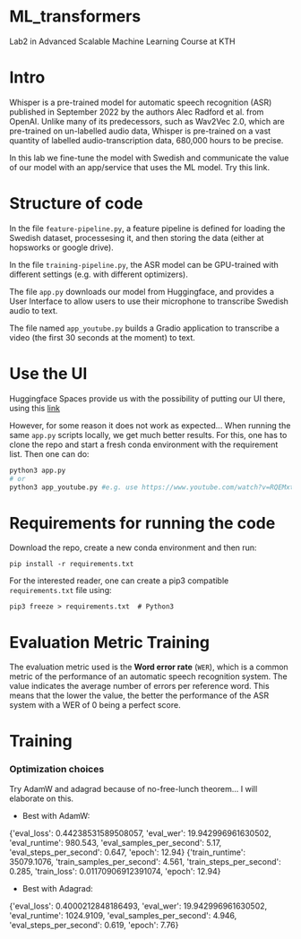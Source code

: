 # ML_transformers
Lab2 in Advanced Scalable Machine Learning Course at KTH

# Intro
Whisper is a pre-trained model for automatic speech recognition (ASR) published in September 2022 by the authors Alec Radford et al. from OpenAI. Unlike many of its predecessors, such as Wav2Vec 2.0, which are pre-trained on un-labelled audio data, Whisper is pre-trained on a vast quantity of labelled audio-transcription data, 680,000 hours to be precise.

In this lab we fine-tune the model with Swedish and communicate the value of our model with an app/service that uses the ML model. Try this link.

# Structure of code

In the file `feature-pipeline.py`, a feature pipeline is defined for loading the Swedish dataset, processesing it, and then storing the data (either at hopsworks or google drive). 

In the file `training-pipeline.py`, the ASR model can be GPU-trained with different settings (e.g. with different optimizers).

The file `app.py` downloads our model from Huggingface, and provides a User Interface to allow users to use their microphone to transcribe Swedish audio to text.

The file named `app_youtube.py` builds a Gradio application to transcribe a video (the first 30 seconds at the moment) to text.

# Use the UI

Huggingface Spaces provide us with the possibility of putting our UI there, using this [link](https://huggingface.co/spaces/LudvigDoeser/svenska_taligenkanning)

However, for some reason it does not work as expected... When running the same `app.py` scripts locally, we get much better results. For this, one has to clone the repo and start a fresh conda environment with the requirement list. Then one can do:

```python
python3 app.py
# or
python3 app_youtube.py #e.g. use https://www.youtube.com/watch?v=RQEMxtM2_X8 (news in basic Swedish)
```

# Requirements for running the code

Download the repo, create a new conda environment and then run:

```
pip install -r requirements.txt
```

For the interested reader, one can create a pip3 compatible `requirements.txt` file using:

```
pip3 freeze > requirements.txt  # Python3
```

# Evaluation Metric Training

The evaluation metric used is the **Word error rate** (`WER`), which is a common metric of the performance of an automatic speech recognition system. The value indicates the average number of errors per reference word. This means that the lower the value, the better the performance of the ASR system with a WER of 0 being a perfect score.

# Training

### Optimization choices

Try AdamW and adagrad because of no-free-lunch theorem... I will elaborate on this. 

* Best with AdamW:

{'eval_loss': 0.44238531589508057, 'eval_wer': 19.942996961630502, 'eval_runtime': 980.543, 'eval_samples_per_second': 5.17, 'eval_steps_per_second': 0.647, 'epoch': 12.94}
{'train_runtime': 35079.1076, 'train_samples_per_second': 4.561, 'train_steps_per_second': 0.285, 'train_loss': 0.01170906912391074, 'epoch': 12.94} 

* Best with Adagrad:

{'eval_loss': 0.4000212848186493, 'eval_wer': 19.942996961630502, 'eval_runtime': 1024.9109, 'eval_samples_per_second': 4.946, 'eval_steps_per_second': 0.619, 'epoch': 7.76}


